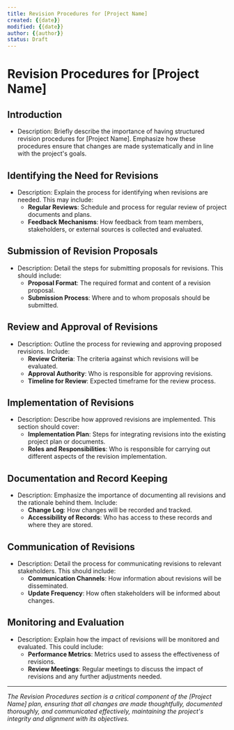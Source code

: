 ```yaml
---
title: Revision Procedures for [Project Name]
created: {{date}}
modified: {{date}}
author: {{author}}
status: Draft
---
```


# Revision Procedures for [Project Name]

## Introduction

- Description: Briefly describe the importance of having structured revision procedures for [Project Name]. Emphasize how these procedures ensure that changes are made systematically and in line with the project's goals.

## Identifying the Need for Revisions

- Description: Explain the process for identifying when revisions are needed. This may include:
    - **Regular Reviews**: Schedule and process for regular review of project documents and plans.
    - **Feedback Mechanisms**: How feedback from team members, stakeholders, or external sources is collected and evaluated.

## Submission of Revision Proposals

- Description: Detail the steps for submitting proposals for revisions. This should include:
    - **Proposal Format**: The required format and content of a revision proposal.
    - **Submission Process**: Where and to whom proposals should be submitted.

## Review and Approval of Revisions

- Description: Outline the process for reviewing and approving proposed revisions. Include:
    - **Review Criteria**: The criteria against which revisions will be evaluated.
    - **Approval Authority**: Who is responsible for approving revisions.
    - **Timeline for Review**: Expected timeframe for the review process.

## Implementation of Revisions

- Description: Describe how approved revisions are implemented. This section should cover:
    - **Implementation Plan**: Steps for integrating revisions into the existing project plan or documents.
    - **Roles and Responsibilities**: Who is responsible for carrying out different aspects of the revision implementation.

## Documentation and Record Keeping

- Description: Emphasize the importance of documenting all revisions and the rationale behind them. Include:
    - **Change Log**: How changes will be recorded and tracked.
    - **Accessibility of Records**: Who has access to these records and where they are stored.

## Communication of Revisions

- Description: Detail the process for communicating revisions to relevant stakeholders. This should include:
    - **Communication Channels**: How information about revisions will be disseminated.
    - **Update Frequency**: How often stakeholders will be informed about changes.

## Monitoring and Evaluation

- Description: Explain how the impact of revisions will be monitored and evaluated. This could include:
    - **Performance Metrics**: Metrics used to assess the effectiveness of revisions.
    - **Review Meetings**: Regular meetings to discuss the impact of revisions and any further adjustments needed.

---

*The Revision Procedures section is a critical component of the [Project Name] plan, ensuring that all changes are made thoughtfully, documented thoroughly, and communicated effectively, maintaining the project's integrity and alignment with its objectives.*
